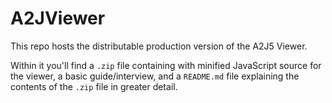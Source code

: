 # A2JViewer

This repo hosts the distributable production version of the A2J5 Viewer. 

Within it you'll find a `.zip` file containing with minified JavaScript source for the viewer, a basic guide/interview, and a `README.md` file explaining the contents of the `.zip` file in greater detail. 
